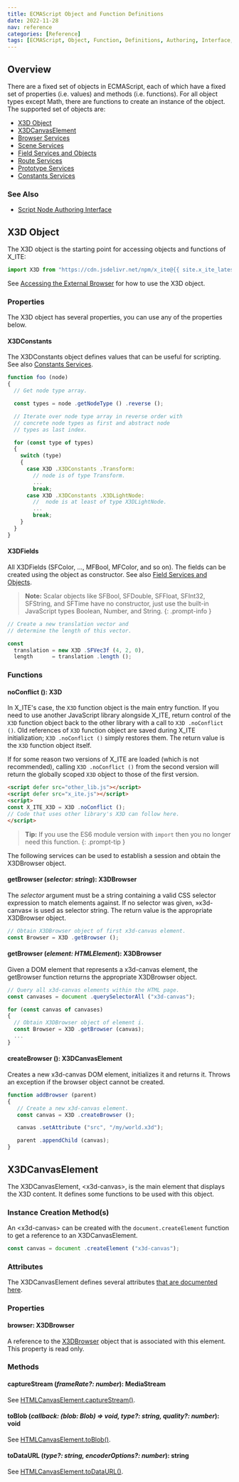 ```yaml
---
title: ECMAScript Object and Function Definitions
date: 2022-11-28
nav: reference
categories: [Reference]
tags: [ECMAScript, Object, Function, Definitions, Authoring, Interface, Overview]
---
```

## Overview

There are a fixed set of objects in ECMAScript, each of which have a fixed set of properties (i.e. values) and methods (i.e. functions). For all object types except Math, there are functions to create an instance of the object. The supported set of objects are:

* [X3D Object](#x3d-object)
* [X3DCanvasElement](#x3dcanvaselement)
* [Browser Services](/x_ite/reference/browser-services/)
* [Scene Services](/x_ite/reference/scene-services/)
* [Field Services and Objects](/x_ite/reference/field-services-and-objects/)
* [Route Services](/x_ite/reference/route-services/)
* [Prototype Services](/x_ite/reference/prototype-services/)
* [Constants Services](/x_ite/reference/constants-services/)

### See Also

* [Script Node Authoring Interface](/x_ite/reference/script-node-authoring-interface/)

## X3D Object

The X3D object is the starting point for accessing objects and functions of X_ITE:

```js
import X3D from "https://cdn.jsdelivr.net/npm/x_ite@{{ site.x_ite_latest_version }}/dist/x_ite.min.mjs";
```

See [Accessing the External Browser](/x_ite/accessing-the-external-browser/) for how to use the X3D object.

### Properties

The X3D object has several properties, you can use any of the properties below.

#### **X3DConstants**

The X3DConstants object defines values that can be useful for scripting. See also [Constants Services](/x_ite/reference/constants-services/).

```js
function foo (node)
{
  // Get node type array.

  const types = node .getNodeType () .reverse ();

  // Iterate over node type array in reverse order with
  // concrete node types as first and abstract node
  // types as last index.

  for (const type of types)
  {
    switch (type)
    {
      case X3D .X3DConstants .Transform:
        // node is of type Transform.
        ...
        break;
      case X3D .X3DConstants .X3DLightNode:
        //  node is at least of type X3DLightNode.
        ...
        break;
    }
  }
}
```

#### **X3DFields**

All X3DFields (SFColor, ..., MFBool, MFColor, and so on). The fields can be created using the object as constructor. See also [Field Services and Objects](/x_ite/reference/field-services-and-objects/).

>**Note:** Scalar objects like SFBool, SFDouble, SFFloat, SFInt32, SFString, and SFTime have no constructor, just use the built-in JavaScript types Boolean, Number, and String.
{: .prompt-info }

```js
// Create a new translation vector and
// determine the length of this vector.

const
  translation = new X3D .SFVec3f (4, 2, 0),
  length      = translation .length ();
```

### Functions

#### **noConflict** (): X3D

In X_ITE's case, the `X3D` function object is the main entry function. If you need to use another JavaScript library alongside X_ITE, return control of the `X3D` function object back to the other library with a call to `X3D .noConflict ()`. Old references of `X3D` function object are saved during X_ITE initialization; `X3D .noConflict ()` simply restores them. The return value is the `X3D` function object itself.

If for some reason two versions of X_ITE are loaded (which is not recommended), calling `X3D .noConflict ()` from the second version will return the globally scoped `X3D` object to those of the first version.

```html
<script defer src="other_lib.js"></script>
<script defer src="x_ite.js"></script>
<script>
const X_ITE_X3D = X3D .noConflict ();
// Code that uses other library's X3D can follow here.
</script>
```

>**Tip:** If you use the ES6 module version with `import` then you no longer need this function.
{: .prompt-tip }

The following services can be used to establish a session and obtain the X3DBrowser object.

#### **getBrowser** (*selector: string*): X3DBrowser

The *selector* argument must be a string containing a valid CSS selector expression to match elements against. If no selector was given, »x3d-canvas« is used as selector string. The return value is the appropriate X3DBrowser object.

```js
// Obtain X3DBrowser object of first x3d-canvas element.
const Browser = X3D .getBrowser ();
```

#### **getBrowser** (*element: HTMLElement*): X3DBrowser

Given a DOM element that represents a x3d-canvas element, the getBrowser function returns the appropriate X3DBrowser object.

```js
// Query all x3d-canvas elements within the HTML page.
const canvases = document .querySelectorAll ("x3d-canvas");

for (const canvas of canvases)
{
  // Obtain X3DBrowser object of element i.
  const Browser = X3D .getBrowser (canvas);
  ...
}
```

#### **createBrowser** (): X3DCanvasElement

Creates a new x3d-canvas DOM element, initializes it and returns it. Throws an exception if the browser object cannot be created.

```js
function addBrowser (parent)
{
   // Create a new x3d-canvas element.
   const canvas = X3D .createBrowser ();

   canvas .setAttribute ("src", "/my/world.x3d");

   parent .appendChild (canvas);
}
```

## X3DCanvasElement

The X3DCanvasElement, \<x3d-canvas\>, is the main element that displays the X3D content. It defines some functions to be used with this object.

### Instance Creation Method(s)

An \<x3d-canvas\> can be created with the `document.createElement` function to get a reference to an X3DCanvasElement.

```js
const canvas = document .createElement ("x3d-canvas");
```

### Attributes

The X3DCanvasElement defines several attributes [that are documented here](/x_ite/#attributes-of-the-x3d-canvas-element).

### Properties

#### **browser**: X3DBrowser

A reference to the [X3DBrowser](/x_ite/reference/browser-services/#browser-object) object that is associated with this element. This property is read only.

### Methods

#### **captureStream** (*frameRate?: number*): MediaStream

See [HTMLCanvasElement.captureStream()](https://developer.mozilla.org/en-US/docs/Web/API/HTMLCanvasElement/captureStream).

#### **toBlob** (*callback: (blob: Blob) => void, type?: string, quality?: number*): void

See [HTMLCanvasElement.toBlob()](https://developer.mozilla.org/en-US/docs/Web/API/HTMLCanvasElement/toBlob).

#### **toDataURL** (*type?: string, encoderOptions?: number*): string

See [HTMLCanvasElement.toDataURL()](https://developer.mozilla.org/en-US/docs/Web/API/HTMLCanvasElement/toDataURL).
